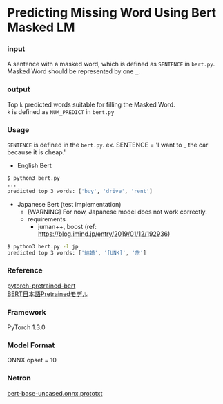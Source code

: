 # Predicting Missing Word Using Bert Masked LM

### input
A sentence with a masked word, which is defined as `SENTENCE` in `bert.py`.  
Masked Word should be represented by one `_`.

### output
Top `k` predicted words suitable for filling the Masked Word.  
`k` is defined as `NUM_PREDICT` in `bert.py`

### Usage
`SENTENCE` is defined in the `bert.py`.
ex. SENTENCE = 'I want to _ the car because it is cheap.'

- English Bert
```bash
$ python3 bert.py
...
predicted top 3 words: ['buy', 'drive', 'rent']
```

- Japanese Bert (test implementation)
  - [WARNING] For now, Japanese model does not work correctly.
  - requirements
	- juman++, boost (ref: https://blog.imind.jp/entry/2019/01/12/192936)

```bash
$ python3 bert.py -l jp
predicted top 3 words: ['結婚', '[UNK]', '旅']
```


### Reference
[pytorch-pretrained-bert](https://pypi.org/project/pytorch-pretrained-bert/)  
[BERT日本語Pretrainedモデル](http://nlp.ist.i.kyoto-u.ac.jp/index.php?BERT%E6%97%A5%E6%9C%AC%E8%AA%9EPretrained%E3%83%A2%E3%83%87%E3%83%AB)

### Framework
PyTorch 1.3.0

### Model Format
ONNX opset = 10

### Netron

[bert-base-uncased.onnx.prototxt](https://netron.app/?url=https://storage.googleapis.com/ailia-models/bert_en/bert-base-uncased.onnx.prototxt)
